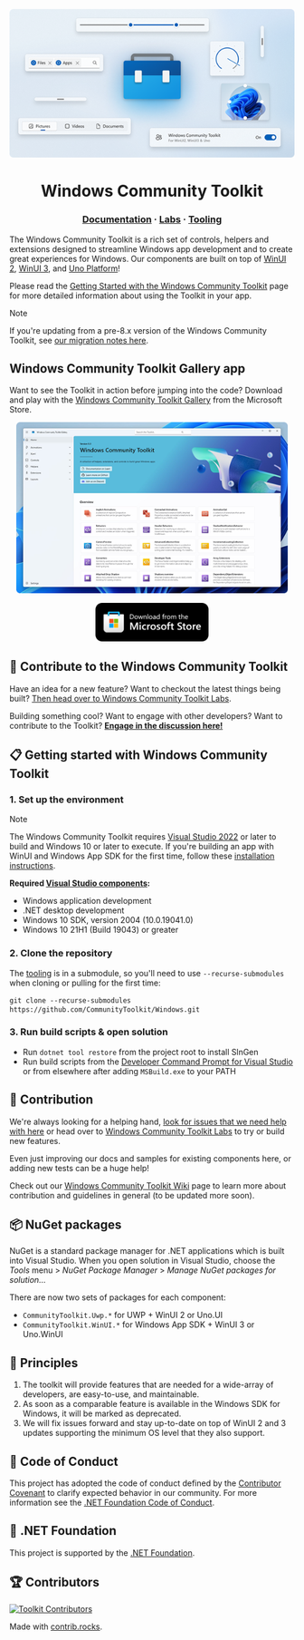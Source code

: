 <p align="center">
<img src="docs/images/wct.png" alt="Windows Community Toolkit Gallery"/>
</p>

<h1 align="center">
    Windows Community Toolkit
</h1>

<h3 align="center">
  <a href="https://docs.microsoft.com/dotnet/communitytoolkit/windows/getting-started">Documentation</a>
  <span> · </span>
  <a href="https://aka.ms/toolkit/labs/windows">Labs</a>
  <span> · </span>
  <a href="https://github.com/CommunityToolkit/Tooling-Windows-Submodule">Tooling</a>
</h3>

The Windows Community Toolkit is a rich set of controls, helpers and extensions designed to streamline Windows app development and to create great experiences for Windows. Our components are built on top of [WinUI 2](https://aka.ms/winuigithub), [WinUI 3](https://aka.ms/winui3), and [Uno Platform](https://platform.uno)!

Please read the [Getting Started with the Windows Community Toolkit](https://docs.microsoft.com/dotnet/communitytoolkit/windows/getting-started) page for more detailed information about using the Toolkit in your app.

> [!NOTE]
> If you're updating from a pre-8.x version of the Windows Community Toolkit, see [our migration notes here](https://aka.ms/toolkit/windows/migration).

## Windows Community Toolkit Gallery app

Want to see the Toolkit in action before jumping into the code? Download and play with the [Windows Community Toolkit Gallery](https://aka.ms/windowstoolkitapp) from the Microsoft Store.

<p align="center">
<img src="docs/images/gallery.png" alt="Windows Community Toolkit Gallery" width="480"/>
</p>
<p align="center">
<a href="https://aka.ms/windowstoolkitapp">
    <img alt="Store badge" src="docs/images/storeBadge.png" width="200"/>
</a>
</p>




## 👏 Contribute to the Windows Community Toolkit

Have an idea for a new feature? Want to checkout the latest things being built? [Then head over to Windows Community Toolkit Labs](https://aka.ms/toolkit/labs/windows).

Building something cool? Want to engage with other developers? Want to contribute to the Toolkit? **[Engage in the discussion here!](https://github.com/CommunityToolkit/Windows/discussions)**

## 📋 Getting started with Windows Community Toolkit

### 1. Set up the environment

> [!NOTE]
> The Windows Community Toolkit requires [Visual Studio 2022](https://visualstudio.microsoft.com/vs/) or later to build and Windows 10 or later to execute. If you're building an app with WinUI and Windows App SDK for the first time, follow these [installation instructions](https://learn.microsoft.com/windows/apps/get-started/start-here).

**Required [Visual Studio components](https://learn.microsoft.com/windows/apps/get-started/start-here?tabs=vs-2022-17-10#required-workloads-and-components):**
- Windows application development
- .NET desktop development
- Windows 10 SDK, version 2004 (10.0.19041.0)
- Windows 10 21H1 (Build 19043) or greater

### 2. Clone the repository

The [tooling](https://github.com/CommunityToolkit/Tooling-Windows-Submodule) is in a submodule, so you'll need to use `--recurse-submodules` when cloning or pulling for the first time:

```shell
git clone --recurse-submodules https://github.com/CommunityToolkit/Windows.git
```

### 3. Run build scripts & open solution
- Run `dotnet tool restore` from the project root to install SlnGen
- Run build scripts from the [Developer Command Prompt for Visual Studio](https://learn.microsoft.com/visualstudio/ide/reference/command-prompt-powershell) or from elsewhere after adding `MSBuild.exe` to your PATH


## 🚀 Contribution

We're always looking for a helping hand, [look for issues that we need help with here](https://github.com/CommunityToolkit/Windows/issues?q=is%3Aopen+is%3Aissue+label%3A%22help+wanted%22) or head over to [Windows Community Toolkit Labs](https://aka.ms/toolkit/labs/windows) to try or build new features.

Even just improving our docs and samples for existing components here, or adding new tests can be a huge help!

Check out our [Windows Community Toolkit Wiki](https://aka.ms/wct/wiki) page to learn more about contribution and guidelines in general (to be updated more soon).

## 📦 NuGet packages

NuGet is a standard package manager for .NET applications which is built into Visual Studio. When you open solution in Visual Studio, choose the *Tools* menu > *NuGet Package Manager* > *Manage NuGet packages for solution…* 

There are now two sets of packages for each component:

- `CommunityToolkit.Uwp.*` for UWP + WinUI 2 or Uno.UI
- `CommunityToolkit.WinUI.*` for Windows App SDK + WinUI 3 or Uno.WinUI


## 💠 Principles

1. The toolkit will provide features that are needed for a wide-array of developers, are easy-to-use, and maintainable.
2. As soon as a comparable feature is available in the Windows SDK for Windows, it will be marked as deprecated.
3. We will fix issues forward and stay up-to-date on top of WinUI 2 and 3 updates supporting the minimum OS level that they also support.

## 📄 Code of Conduct

This project has adopted the code of conduct defined by the [Contributor Covenant](http://contributor-covenant.org/)
to clarify expected behavior in our community.
For more information see the [.NET Foundation Code of Conduct](CODE_OF_CONDUCT.md).

## 🏢 .NET Foundation

This project is supported by the [.NET Foundation](http://dotnetfoundation.org).

## 🏆 Contributors

[![Toolkit Contributors](https://contrib.rocks/image?repo=CommunityToolkit/Windows)](https://github.com/CommunityToolkit/Windows/graphs/contributors)

Made with [contrib.rocks](https://contrib.rocks).
